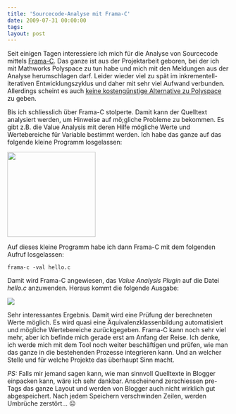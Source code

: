 ```yaml
---
title: 'Sourcecode-Analyse mit Frama-C'
date: 2009-07-31 00:00:00 
tags: 
layout: post
---
```

Seit einigen Tagen interessiere ich mich für die Analyse von Sourcecode mittels <a href="http://frama-c.cea.fr/">Frama-C</a>. Das ganze ist aus der Projektarbeit geboren, bei der ich mit Mathworks Polyspace zu tun habe und mich mit den Meldungen aus der Analyse herumschlagen darf. Leider wieder viel zu spät im inkrementell-iterativen Entwicklungszyklus und daher mit sehr viel Aufwand verbunden. Allerdings scheint es auch <a href="http://stackoverflow.com/questions/881880/open-source-alternative-to-mathworks-polyspace">keine kosteng&uuml;nstige Alternative zu Polyspace</a> zu geben.

Bis ich schliesslich über Frama-C stolperte. Damit kann der Quelltext analysiert werden, um Hinweise auf mö;gliche Probleme zu bekommen. Es gibt z.B. die Value Analysis mit deren Hilfe mögliche Werte und Wertebereiche für Variable bestimmt werden. Ich habe das ganze auf das folgende kleine Programm losgelassen:

<img src="http://posterous.com/getfile/files.posterous.com/import-rzzc/IfGxljotalmBlGBuaHeiAAviqBvHCftsGmBrEncGlCDrxuotusrJfoDelHFa/media_http4bpblogspot_JBpEj.png.scaled500.png" width="200" height="193"/>

Auf dieses kleine Programm habe ich dann Frama-C mit dem folgenden Aufruf losgelassen:

    frama-c -val hello.c

Damit wird Frama-C angewiesen, das <em>Value Analysis Plugin</em> auf die Datei <em>hello.c</em> anzuwenden. Heraus kommt die folgende Ausgabe:

<img src="http://1.bp.blogspot.com/_HK2Lso6JYlw/SnKebz5lvZI/AAAAAAAAAXk/m-lzFzMHKQY/s200/framac-hello2.PNG"/>

Sehr interessantes Ergebnis. Damit wird eine Prüfung der berechneten Werte möglich. Es wird quasi eine Äquivalenzklassenbildung automatisiert und mögliche Wertebereiche zurückgegeben. Frama-C kann noch sehr viel mehr, aber ich befinde mich gerade erst am Anfang der Reise. Ich denke, ich werde mich mit dem Tool noch weiter beschäftigen und prüfen, wie man das ganze in die bestehenden Prozesse integrieren kann. Und an welcher Stelle und für welche Projekte das überhaupt Sinn macht.

*PS:* Falls mir jemand sagen kann, wie man sinnvoll Quelltexte in Blogger einpacken kann, wäre ich sehr dankbar. Anscheinend zerschiessen pre-Tags das ganze Layout und werden von Blogger auch nicht wirklich gut abgespeichert. Nach jedem Speichern verschwinden Zeilen, werden Umbrüche zerstört... ☹
